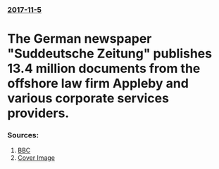 ### [2017-11-5](/news/2017/11/5/index.md)

# The German newspaper "Suddeutsche Zeitung" publishes 13.4 million documents from the offshore law firm Appleby and various corporate services providers. 




### Sources:

1. [BBC](http://www.bbc.com/news/world-41880153)
1. [Cover Image](https://ichef.bbci.co.uk/images/ic/1024x576/p05m436v.jpg)
